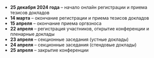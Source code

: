 - **25 декабря 2024 года** – начало онлайн регистрации и приема тезисов докладов
- **14 марта** – окончание регистрации и приема тезисов докладов
- **15 апреля** – окончание приема оргвзноса
- **22 апреля** – регистрация участников, открытие конференции и пленарные доклады
- **23 апреля** – секционные заседания (устные доклады)
- **24 апреля** – секционные заседания (стендовые доклады)
- **25 апреля** – закрытие конференции